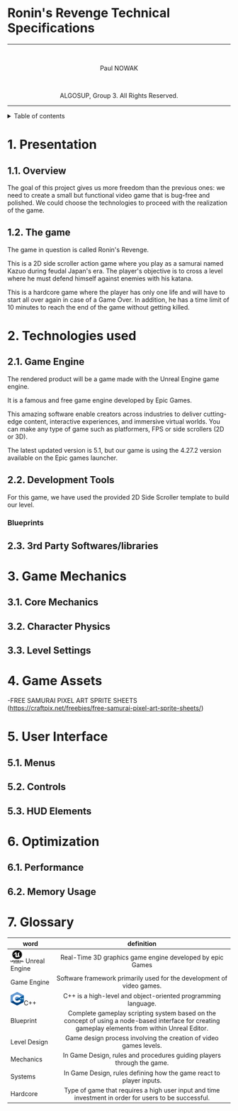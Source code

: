 
# Ronin's Revenge Technical Specifications

<hr>

<br>
<p align="center"> Paul NOWAK</p>
<br>

<p align="center"> ALGOSUP, Group 3. All Rights Reserved. </p>

<hr>

<details>
<summary>Table of contents</summary>


- [Ronin's Revenge Technical Specifications](#Overview)

- [1. Presentation](#1-presentation)
  - [1.1. Overview](##1.1-overview)
  - [1.2. The game](##1.2-the-game)

- [2. Technologies used](#2-technologies-used)
  - [2.1. Game Engine](##2.1-game-engine)
  - [2.2. Development Tools ](##2.2-development-tools)
  - [2.3. 3rd Party Softwares/libraries ](##2.3-3rd-party-softwares/libraries)

- [3. Game Mechanics](#3-game-mechanics)
  - [3.1. Core Mechanics](##3.1-core-mechanics)
  // Needs details
  - [3.2. Character Physics](##3.2-character-physics)
  - [3.3. Level Settings ](##3.3-level-settings)

- [4. Game Assets](#4-game-assets)

- [5. User Interface](#5-user-interface)
  - [5.1. Menus](##5.1-menus)
  - [5.2. Controls](##5.2-controls)
  // Needs details
  - [5.3. HUD Elements](##5.3-hud-elements)

- [6. Optimization](#6-optimization)
  - [6.1. Performance](##6.1-performance)
  - [6.2. Memory Usage](##6.2-memory-usage)


- [7. Glossary](#7-glossary)


</details>

# 1. Presentation
## 1.1. Overview

The goal of this project gives us more freedom than the previous ones: we need to create a small but functional video game that is bug-free and polished. We could choose the technologies to proceed with the realization of the game.



## 1.2. The game

The game in question is called Ronin's Revenge. 

This is a 2D side scroller action game where you play as a samurai named Kazuo during feudal Japan's era. The player's objective is to cross a level where he must defend himself against enemies with his katana. 

This is a hardcore game where the player has only one life and will have to start all over again in case of a Game Over. In addition, he has a time limit of 10 minutes to reach the end of the game without getting killed.




# 2. Technologies used


## 2.1. Game Engine
The rendered product will be a game made with the Unreal Engine game engine.

It is a famous and free game engine developed by Epic Games. 

This amazing software enable creators across industries to deliver cutting-edge content, interactive experiences, and immersive virtual worlds. You can make any type of game such as platformers, FPS or side scrollers (2D or 3D). 

The latest updated version is 5.1, but our game is using the 4.27.2 version available on the Epic games launcher.

## 2.2. Development Tools

For this game, we have used the provided 2D Side Scroller template to build our level.

### Blueprints

## 2.3. 3rd Party Softwares/libraries


# 3. Game Mechanics

## 3.1. Core Mechanics

## 3.2. Character Physics

## 3.3. Level Settings


# 4. Game Assets

-FREE SAMURAI PIXEL ART SPRITE SHEETS (https://craftpix.net/freebies/free-samurai-pixel-art-sprite-sheets/)





# 5. User Interface

## 5.1. Menus

## 5.2. Controls

## 5.3. HUD Elements



# 6. Optimization

## 6.1. Performance

## 6.2. Memory Usage

# 7. Glossary

| word                                                                                                |                                                                                                    definition                                                                                                    |
| --------------------------------------------------------------------------------------------------- | :--------------------------------------------------------------------------------------------------------------------------------------------------------------------------------------------------------------: |
| <img src="./Images/1200px-UE_Logo_Black_Centered.svg.png" width="30" height="30" /> <span id="Unreal Engine">Unreal Engine</span>                                                                     |   Real-Time 3D graphics game engine developed by epic Games              |
| <span id="Game Engine">Game Engine</span>                                                               |        Software framework primarily used for the development of video games.       |
| <img src="./Images/ISO_C++_Logo.svg.png" width="30" height="30" /><span id="C++">C++</span>               |                          C++ is a high-level and object-oriented programming language.                             |
| <span id="Blueprint">Blueprint</span>                  |                                                              Complete gameplay scripting system based on the concept of using a node-based interface for creating gameplay elements from within Unreal Editor.                                                               |
| <span id="Level Design">Level Design</span>         |            Game design process involving the creation of video games levels.             |
| <span id="Mechanics">Mechanics</span> | In Game Design, rules and procedures guiding players through the game.  |
| <span id="Systems">Systems</span> | In Game Design, rules defining how the game react to player inputs.  |
| <span id="Hardcore">Hardcore</span> | Type of game that requires a high user input and time investment in order for users to be successful.  |



